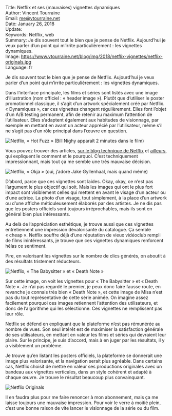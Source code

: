 Title:    Netflix et ses (mauvaises) vignettes dynamiques  
Author:   Vincent Tourraine  
Email:    me@vtourraine.net  
Date:     January 26, 2018  
Update:   
Keywords: Netflix, web  
Summary:  Je dis souvent tout le bien que je pense de Netflix. Aujourd’hui je veux parler d’un point qui m’irrite particulièrement : les vignettes dynamiques.  
Image:     https://www.vtourraine.net/blog/img/2018/netflix-vignettes/netflix-originals.jpg  
Language: fr  


Je dis souvent tout le bien que je pense de Netflix. Aujourd’hui je veux parler d’un point qui m’irrite particulièrement : les vignettes dynamiques.

Dans l’interface principale, les films et séries sont listés avec une image d’illustration (nom officiel : « header image »). Plutôt que d’utiliser le poster promotionnel classique, il s’agit d’un artwork spécialement créé par Netflix. « Dynamiques », car ces vignettes changent régulièrement. Elles font l’objet d’un A/B testing permanent, afin de retenir au maximum l’attention de l’utilisateur. Elles s’adaptent également aux habitudes de visionnage, par exemple en mettant en avant un acteur apprécié par l’utilisateur, même s’il ne s’agit pas d’un rôle principal dans l’œuvre en question.

![Netflix, « Hot Fuzz » (Bill Nighy apparaît 2 minutes dans le film)](/blog/img/2018/netflix-vignettes/netflix-hot-fuzz.jpg)

Vous pouvez trouver des articles, [sur le blog technique de Netflix](https://medium.com/netflix-techblog/selecting-the-best-artwork-for-videos-through-a-b-testing-f6155c4595f6) et [ailleurs](http://highscalability.com/blog/2017/12/11/netflix-what-happens-when-you-press-play.html), qui expliquent le comment et le pourquoi. C’est techniquement impressionnant, mais tout ça me semble une très mauvaise décision.

![Netflix, « Okja » (oui, j’adore Jake Gyllenhaal, mais quand même)](/blog/img/2018/netflix-vignettes/netflix-okja.jpg)

D’abord, parce que ces vignettes sont laides. Okay, okay, ce n’est pas l’argument le plus objectif qui soit. Mais les images qui ont le plus fort impact sont visiblement celles qui mettent en avant le visage d’un acteur ou d’une actrice. La photo d’un visage, tout simplement, à la place d’un artwork ou d’une affiche méticuleusement élaborés par des artistes. Je ne dis pas que les posters officiels sont toujours irréprochables, mais ils sont en général bien plus intéressants.

Au delà de l’appréciation esthétique, je trouve aussi que ces vignettes entretiennent une impression dévalorisante du catalogue. Ça semble « cheap ». Netflix souffre déjà d’une réputation de vieux vidéoclub rempli de films inintéressants, je trouve que ces vignettes dynamiques renforcent hélas ce sentiment.

Pire, en valorisant les vignettes sur le nombre de clics générés, on aboutit à des résultats tristement réducteurs.

![Netflix, « The Babysitter » et « Death Note »](/blog/img/2018/netflix-vignettes/netflix-babysitter-death-note.jpg)

Sur cette image, on voit les vignettes pour « The Babysitter » et « Death Note ». Je n’ai pas regardé le premier, je peux donc faire fausse route, en revanche je connais très bien « Death Note », et cette image de Misa n’est pas du tout représentative de cette série animée. On imagine assez facilement pourquoi ces images retiennent l’attention des utilisateurs, et donc de l’algorithme qui les sélectionne. Ces vignettes ne remplissent pas leur rôle.

Netflix se défend en expliquant que la plateforme n’est pas rémunérée au nombre de vues. Son seul intérêt est de maximiser la satisfaction générale de ses utilisateurs, en mettant en valeur les films et séries qui devraient leur plaire. Sur le principe, je suis d’accord, mais à en juger par les résultats, il y a visiblement un problème.

Je trouve qu’en listant les posters officiels, la plateforme se donnerait une image plus valorisante, et la navigation serait plus agréable. Dans certains cas, Netflix choisit de mettre en valeur ses productions originales avec un bandeau aux vignettes verticales, dans un style cohérent et adapté à chaque œuvre. Je trouve le résultat beaucoup plus convainquant.

![Netflix Originals](/blog/img/2018/netflix-vignettes/netflix-originals.jpg)

Il en faudra plus pour me faire renoncer à mon abonnement, mais ça me laisse toujours une mauvaise impression. Pour voir le verre à moitié plein, c’est une bonne raison de vite lancer le visionnage de la série ou du film.
